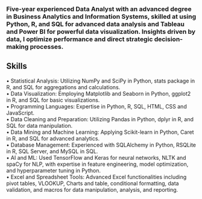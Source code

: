 ### Five-year experienced Data Analyst with an advanced degree in Business Analytics and Information Systems, skilled at using Python, R, and SQL for advanced data analysis and Tableau and Power BI for powerful data visualization. Insights driven by data, I optimize performance and direct strategic decision-making processes.
## Skills
• Statistical Analysis: Utilizing NumPy and SciPy in Python, stats package in R, and SQL for aggregations and calculations.  
• Data Visualization: Employing Matplotlib and Seaborn in Python, ggplot2 in R, and SQL for basic visualizations.  
• Programming Languages: Expertise in Python, R, SQL, HTML, CSS and JavaScript.  
• Data Cleaning and Preparation: Utilizing Pandas in Python, dplyr in R, and SQL for data manipulation.  
• Data Mining and Machine Learning: Applying Scikit-learn in Python, Caret in R, and SQL for advanced analytics.  
• Database Management: Experienced with SQLAlchemy in Python, RSQLite in R, SQL Server, and MySQL in SQL.  
• AI and ML: Used TensorFlow and Keras for neural networks, NLTK and spaCy for NLP, with expertise in feature engineering, model optimization, and hyperparameter tuning in Python.  
• Excel and Spreadsheet Tools: Advanced Excel functionalities including pivot tables, VLOOKUP, Charts and table, conditional formatting, data validation, and macros for data manipulation, analysis, and reporting.  
